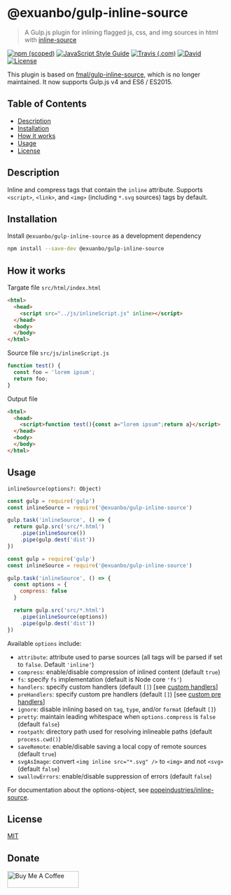 # @exuanbo/gulp-inline-source

> A Gulp.js plugin for inlining flagged js, css, and img sources in html with [inline-source](https://github.com/popeindustries/inline-source)

[![npm (scoped)](https://img.shields.io/npm/v/@exuanbo/gulp-inline-source.svg?style=flat-square)](https://www.npmjs.com/package/@exuanbo/gulp-inline-source)
[![JavaScript Style Guide](https://img.shields.io/badge/code_style-standard-brightgreen.svg?style=flat-square)](https://standardjs.com)
[![Travis (.com)](https://img.shields.io/travis/com/exuanbo/gulp-inline-source/master.svg?style=flat-square)](http://travis-ci.com/exuanbo/gulp-inline-source)
[![David](https://img.shields.io/david/exuanbo/gulp-inline-source.svg?style=flat-square)](https://david-dm.org/exuanbo/gulp-inline-source)
[![License](https://img.shields.io/github/license/exuanbo/gulp-inline-source.svg?style=flat-square)](https://github.com/exuanbo/gulp-inline-source/blob/master/LICENSE)

This plugin is based on [fmal/gulp-inline-source](https://github.com/fmal/gulp-inline-source), which is no longer maintained. It now supports Gulp.js v4 and ES6 / ES2015.

## Table of Contents

- [Description](#description)
- [Installation](#installation)
- [How it works](#how-it-works)
- [Usage](#usage)
- [License](#license)

## Description

Inline and compress tags that contain the `inline` attribute. Supports `<script>`, `<link>`, and `<img>` (including `*.svg` sources) tags by default.

## Installation

Install `@exuanbo/gulp-inline-source` as a development dependency

```bash
npm install --save-dev @exuanbo/gulp-inline-source
```

## How it works

Targate file `src/html/index.html`

```html
<html>
  <head>
    <script src="../js/inlineScript.js" inline></script>
  </head>
  <body>
  </body>
</html>
```

Source file `src/js/inlineScript.js`

```js
function test() {
  const foo = 'lorem ipsum';
  return foo;
}
```

Output file

```html
<html>
  <head>
    <script>function test(){const a="lorem ipsum";return a}</script>
  </head>
  <body>
  </body>
</html>
```

## Usage

`inlineSource(options?: Object)`

```javascript
const gulp = require('gulp')
const inlineSource = require('@exuanbo/gulp-inline-source')

gulp.task('inlineSource', () => {
  return gulp.src('src/*.html')
    .pipe(inlineSource())
    .pipe(gulp.dest('dist'))
})
```

```javascript
const gulp = require('gulp')
const inlineSource = require('@exuanbo/gulp-inline-source')

gulp.task('inlineSource', () => {
  const options = {
    compress: false
  }

  return gulp.src('src/*.html')
    .pipe(inlineSource(options))
    .pipe(gulp.dest('dist'))
})
```

Available `options` include:

- `attribute`: attribute used to parse sources (all tags will be parsed if set to `false`. Default `'inline'`)
- `compress`: enable/disable compression of inlined content (default `true`)
- `fs`: specify `fs` implementation (default is Node core `'fs'`)
- `handlers`: specify custom handlers (default `[]`) [see [custom handlers](#custom-handlers)]
- `preHandlers`: specify custom pre handlers (default `[]`) [see [custom pre handlers](#custom-pre-handlers)]
- `ignore`: disable inlining based on `tag`, `type`, and/or `format` (default `[]`)
- `pretty`: maintain leading whitespace when `options.compress` is `false` (default `false`)
- `rootpath`: directory path used for resolving inlineable paths (default `process.cwd()`)
- `saveRemote`: enable/disable saving a local copy of remote sources (default `true`)
- `svgAsImage`: convert `<img inline src="*.svg" />` to `<img>` and not `<svg>` (default `false`)
- `swallowErrors`: enable/disable suppression of errors (default `false`)

For documentation about the options-object, see [popeindustries/inline-source](https://github.com/popeindustries/inline-source#usage).

## License

[MIT](https://github.com/exuanbo/gulp-inline-source/blob/master/LICENSE)

## Donate

<a href="https://www.buymeacoffee.com/exuanbo" target="_blank"><img src="https://cdn.buymeacoffee.com/buttons/lato-orange.png" alt="Buy Me A Coffee" height="38.25px" width="162.75px"></a>
